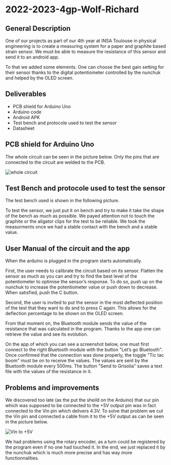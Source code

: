 # 2022-2023-4gp-Wolf-Richard

## General Description

One of our projects as part of our 4th year at INSA Toulouse in physical engineering is to create a measuring system for a paper and graphite based strain sensor. We must be able to measure the resistance of this sensor and send it to an android app.

To that we added some elements. One can choose the best gain setting for their sensor thanks to the digital potentiometer controlled by the nunchuk and helped by the OLED screen.

## Deliverables

- PCB shield for Arduino Uno
- Arduino code
- Android APK
- Test bench and protocole used to test the sensor
- Datasheet

## PCB shield for Arduino Uno

The whole circuit can be seen in the picture below. Only the pins that are connected to the circuit are welded to the PCB.

![whole circuit](https://user-images.githubusercontent.com/117917683/232505429-15b59167-5028-44d1-86c2-6499acf2e793.jpeg)

## Test Bench and protocole used to test the sensor

The test bench used is shown in the following picture.

To test the sensor, we just put it on bench and try to make it take the shape of the bench as much as possible. We payed attention not to touch the graphite or the aligator clips for the test to be reliable. We took the measurments once we had a stable contact with the bench and a stable value.

## User Manual of the circuit and the app

When the arduino is plugged in the program starts automatically.

First, the user needs to calibrate the circuit based on its sensor. Flatten the sensor as much as you can and try to find the best level of the potentiometer to optimise the sensor’s response. To do so, push up on the nunchuk to increase the potentiometer value or push down to decrease. When satisfied, push the C button.

Second, the user is invited to put the sensor in the most deflected position of the test that they want to do and to press C again. This allows for the deflection percentage to be shown on the OLED screen.

From that moment on, the Bluetooth module sends the value of the resistance that was calculated in the program. Thanks to the app one can retrieve the value and see its evolution.

On the app of which you can see a screenshot below, one must first connect to the right Bluetooth module with the button "Let’s go Bluetooth". Once confirmed that the connection was done properly, the toggle "Tic tac boom" must be on to receive the values. The values are sent by the Bluetooth module every 500ms. The button "Send to Grisolia" saves a text file with the values of the resistance in it.

## Problems and improvements

We discovered too late (as the put the sheild on the Arduino) that our pin which was supposed to be connected to the +5V output pin was in fact connected to the Vin pin which delivers 4.3V. To solve that problem we cut the Vin pin and connected a cable from it to the +5V output as can be seen in the picture below.

![Vin to +5V](https://user-images.githubusercontent.com/117917683/232505587-700cc853-3c8e-4ff6-b5ae-b56063d23b8d.jpeg)

We had problems using the rotary encoder, as a turn could be registered by the program even if no one had touched it. In the end, we just replaced it by the nunchuk which is much more precise and has way more functionnalities.
